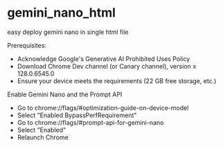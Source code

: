 # gemini_nano_html
easy deploy gemini nano in single html file


Prerequisites:
- Acknowledge Google's Generative AI Prohibited Uses Policy
- Download Chrome Dev channel (or Canary channel), version ≥ 128.0.6545.0
- Ensure your device meets the requirements (22 GB free storage, etc.)

Enable Gemini Nano and the Prompt API
- Go to chrome://flags/#optimization-guide-on-device-model
- Select "Enabled BypassPerfRequirement"
- Go to chrome://flags/#prompt-api-for-gemini-nano
- Select "Enabled"
- Relaunch Chrome

